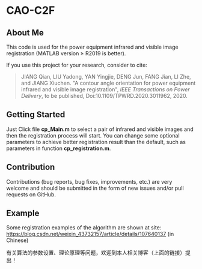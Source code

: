 # CAO-C2F
## About Me
This code is used for the power equipment infrared and visible image registration (MATLAB version ≥ R2019 is better).

If you use this project for your research, consider to cite:

>JIANG Qian, LIU Yadong, YAN Yingjie, DENG Jun, FANG Jian, LI Zhe, and JIANG Xiuchen. "A contour angle orientation for power equipment infrared and visible image registration", *IEEE Transactions on Power Delivery*, to be published, Doi:10.1109/TPWRD.2020.3011962, 2020.

## Getting Started

Just Click file **cp_Main.m** to select a pair of infrared and visible images and then the registration process will start.
You can change some optional parameters to achieve better registration result than the default, such as parameters in function **cp_registration.m**.

## Contribution

Contributions (bug reports, bug fixes, improvements, etc.) are very welcome and should be submitted in the form of new issues and/or pull requests on GitHub.

## Example

Some registration examples of the algorithm are shown at site: https://blog.csdn.net/weixin_43732157/article/details/107640137 (in Chinese)

有关算法的参数设置、理论原理等问题，欢迎到本人相关博客（上面的链接）提出！
